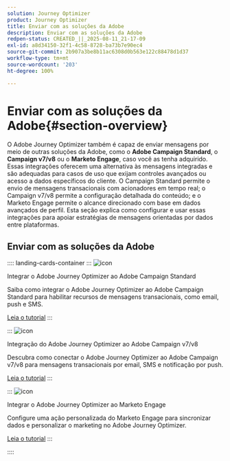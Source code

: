 ```yaml
---
solution: Journey Optimizer
product: Journey Optimizer
title: Enviar com as soluções da Adobe
description: Enviar com as soluções da Adobe
redpen-status: CREATED_||_2025-08-11_21-17-09
exl-id: a8d34150-32f1-4c58-8728-ba73b7e90ec4
source-git-commit: 2b907a3be8b11ac6308d0b563e122c88478d1d37
workflow-type: tm+mt
source-wordcount: '203'
ht-degree: 100%

---
```


# Enviar com as soluções da Adobe{#section-overview}

O Adobe Journey Optimizer também é capaz de enviar mensagens por meio de outras soluções da Adobe, como o **Adobe Campaign Standard**, o **Campaign v7/v8** ou o **Marketo Engage**, caso você as tenha adquirido. Essas integrações oferecem uma alternativa às mensagens integradas e são adequadas para casos de uso que exijam controles avançados ou acesso a dados específicos do cliente. O Campaign Standard permite o envio de mensagens transacionais com acionadores em tempo real; o Campaign v7/v8 permite a configuração detalhada do conteúdo; e o Marketo Engage permite o alcance direcionado com base em dados avançados de perfil. Esta seção explica como configurar e usar essas integrações para apoiar estratégias de mensagens orientadas por dados entre plataformas.

## Enviar com as soluções da Adobe

:::: landing-cards-container
:::
![icon](https://cdn.experienceleague.adobe.com/icons/puzzle-piece.svg)

Integrar o Adobe Journey Optimizer ao Adobe Campaign Standard

Saiba como integrar o Adobe Journey Optimizer ao Adobe Campaign Standard para habilitar recursos de mensagens transacionais, como email, push e SMS.

[Leia o tutorial](../using/action/acs-action.md)
:::

:::
![icon](https://cdn.experienceleague.adobe.com/icons/puzzle-piece.svg)

Integração do Adobe Journey Optimizer ao Adobe Campaign v7/v8

Descubra como conectar o Adobe Journey Optimizer ao Adobe Campaign v7/v8 para mensagens transacionais por email, SMS e notificação por push.

[Leia o tutorial](../using/action/acc-action.md)
:::

:::
![icon](https://cdn.experienceleague.adobe.com/icons/puzzle-piece.svg)

Integrar o Adobe Journey Optimizer ao Marketo Engage

Configure uma ação personalizada do Marketo Engage para sincronizar dados e personalizar o marketing no Adobe Journey Optimizer.

[Leia o tutorial](../using/action/marketo-engage.md)
:::

::::
